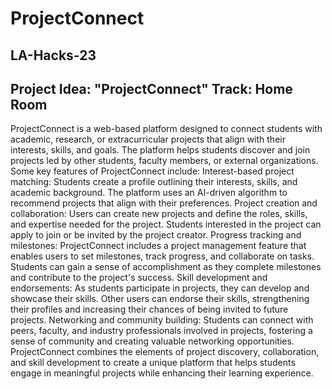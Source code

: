 # ProjectConnect
## LA-Hacks-23
## Project Idea: "ProjectConnect" Track: Home Room

ProjectConnect is a web-based platform designed to connect students with academic, research, or extracurricular projects that align with their interests, skills, and goals. The platform helps students discover and join projects led by other students, faculty members, or external organizations. Some key features of ProjectConnect include:
Interest-based project matching: Students create a profile outlining their interests, skills, and academic background. The platform uses an AI-driven algorithm to recommend projects that align with their preferences.
Project creation and collaboration: Users can create new projects and define the roles, skills, and expertise needed for the project. Students interested in the project can apply to join or be invited by the project creator.
Progress tracking and milestones: ProjectConnect includes a project management feature that enables users to set milestones, track progress, and collaborate on tasks. Students can gain a sense of accomplishment as they complete milestones and contribute to the project's success.
Skill development and endorsements: As students participate in projects, they can develop and showcase their skills. Other users can endorse their skills, strengthening their profiles and increasing their chances of being invited to future projects.
Networking and community building: Students can connect with peers, faculty, and industry professionals involved in projects, fostering a sense of community and creating valuable networking opportunities.
ProjectConnect combines the elements of project discovery, collaboration, and skill development to create a unique platform that helps students engage in meaningful projects while enhancing their learning experience.






